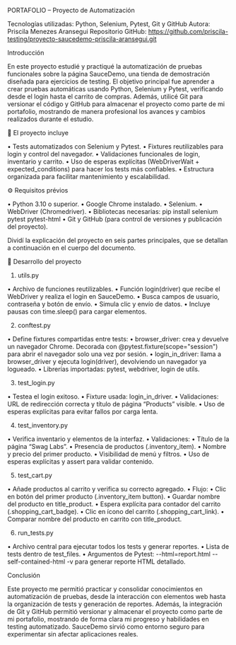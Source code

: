 PORTAFOLIO – Proyecto de Automatización

Tecnologías utilizadas: Python, Selenium, Pytest, Git y GitHub
Autora: Priscila Menezes Aransegui
Repositorio GitHub: https://github.com/priscila-testing/proyecto-saucedemo-priscila-aransegui.git

Introducción

En este proyecto estudié y practiqué la automatización de pruebas funcionales sobre la página SauceDemo, una tienda de demostración diseñada para ejercicios de testing.
El objetivo principal fue aprender a crear pruebas automáticas usando Python, Selenium y Pytest, verificando desde el login hasta el carrito de compras. Además, utilicé Git para versionar el código y GitHub para almacenar el proyecto como parte de mi portafolio, mostrando de manera profesional los avances y cambios realizados durante el estudio.

📘 El proyecto incluye

•	Tests automatizados con Selenium y Pytest.
•	Fixtures reutilizables para login y control del navegador.
•	Validaciones funcionales de login, inventario y carrito.
•	Uso de esperas explícitas (WebDriverWait + expected_conditions) para hacer los tests más confiables.
•	Estructura organizada para facilitar mantenimiento y escalabilidad.


⚙️ Requisitos prévios

•	Python 3.10 o superior.
•	Google Chrome instalado.
•	Selenium.
•	WebDriver (Chromedriver).
•	Bibliotecas necesarias: pip install selenium pytest pytest-html
•	Git y GitHub (para control de versiones y publicación del proyecto).


Dividí la explicación del proyecto en seis partes principales, que se detallan a continuación en el cuerpo del documento.


🔹 Desarrollo del proyecto

1. utils.py

•	Archivo de funciones reutilizables.
•	Función login(driver) que recibe el WebDriver y realiza el login en SauceDemo.
•	Busca campos de usuario, contraseña y botón de envío.
•	Simula clic y envío de datos.
•	Incluye pausas con time.sleep() para cargar elementos.


2. conftest.py

•	Define fixtures compartidas entre tests:
•	browser_driver: crea y devuelve un navegador Chrome. Decorada con @pytest.fixture(scope="session") para abrir el navegador solo una vez por sesión.
•	login_in_driver: llama a browser_driver y ejecuta login(driver), devolviendo un navegador ya logueado.
•	Librerías importadas: pytest, webdriver, login de utils.


3. test_login.py

•	Testea el login exitoso.
•	Fixture usada: login_in_driver.
•	Validaciones: URL de redirección correcta y título de página “Products” visible.
•	Uso de esperas explícitas para evitar fallos por carga lenta.


4. test_inventory.py

•	Verifica inventario y elementos de la interfaz.
•	Validaciones:
•	Título de la página “Swag Labs”.
•	Presencia de productos (.inventory_item).
•	Nombre y precio del primer producto.
•	Visibilidad de menú y filtros.
•	Uso de esperas explícitas y assert para validar contenido.


5. test_cart.py

•	Añade productos al carrito y verifica su correcto agregado.
•	Flujo:
•	Clic en botón del primer producto (.inventory_item button).
•	Guardar nombre del producto en title_product.
•	Espera explícita para contador del carrito (.shopping_cart_badge).
•	Clic en ícono del carrito (.shopping_cart_link).
•	Comparar nombre del producto en carrito con title_product.


6. run_tests.py

•	Archivo central para ejecutar todos los tests y generar reportes.
•	Lista de tests dentro de test_files.
•	Argumentos de Pytest: --html=report.html --self-contained-html -v para generar reporte HTML detallado.


Conclusión

Este proyecto me permitió practicar y consolidar conocimientos en automatización de pruebas, desde la interacción con elementos web hasta la organización de tests y generación de reportes. Además, la integración de Git y GitHub permitió versionar y almacenar el proyecto como parte de mi portafolio, mostrando de forma clara mi progreso y habilidades en testing automatizado. SauceDemo sirvió como entorno seguro para experimentar sin afectar aplicaciones reales.